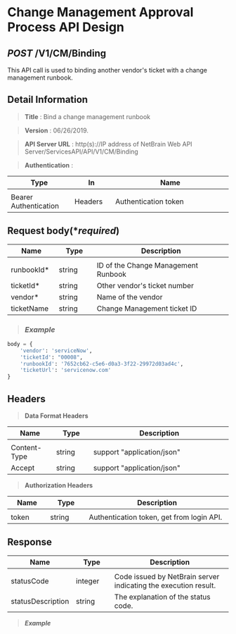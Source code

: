 
# Change Management Approval Process API Design

## ***POST*** /V1/CM/Binding
This API call is used to binding another vendor's ticket with a change management runbook.

 

## Detail Information

 

> **Title** : Bind a change management runbook<br>

 

> **Version** : 06/26/2019.

 

> **API Server URL** : http(s)://IP address of NetBrain Web API Server/ServicesAPI/API/V1/CM/Binding   

 

> **Authentication** : 

 

|**Type**|**In**|**Name**|
|------|------|------|
|<img width=100/>|<img width=100/>|<img width=500/>|
|Bearer Authentication| Headers | Authentication token | 

 

 ## Request body(****required***)

 

|**Name**|**Type**|**Description**|
|------|------|------|
|<img width=100/>|<img width=100/>|<img width=500/>|
|runbookId* | string  | ID of the Change Management Runbook  |
|ticketId* | string  | Other vendor's ticket number  |
|vendor* | string  | Name of the vendor  |
|ticketName | string  | Change Management ticket ID  |

 

> ### ***Example***


```python
body = {
    'vendor': 'serviceNow',
    'ticketId': "00008",
    'runbookId': '7652cb62-c5e6-d0a3-3f22-29972d03ad4c',
    'ticketUrl': 'servicenow.com'
}
```

 

## Headers

 

> **Data Format Headers**

 

|**Name**|**Type**|**Description**|
|------|------|------|
|<img width=100/>|<img width=100/>|<img width=500/>|
| Content-Type | string  | support "application/json" |
| Accept | string  | support "application/json" |

 

> **Authorization Headers**

 

|**Name**|**Type**|**Description**|
|------|------|------|
|<img width=100/>|<img width=100/>|<img width=500/>|
| token | string  | Authentication token, get from login API. |

 


## Response

 

|**Name**|**Type**|**Description**|
|------|------|------|
|<img width=100/>|<img width=100/>|<img width=500/>|
|statusCode| integer | Code issued by NetBrain server indicating the execution result.  |
|statusDescription| string | The explanation of the status code. |

 

> ***Example***
 


```python

```
